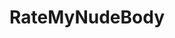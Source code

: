 ---
title: RateMyNudeBody
crosslinks:
- u_imguralbumbot
- livven
- MassiveCock
- gonewildcouples
- hipcleavage
- gonewild
- bois
- tall
- sizecomparison
- ChoosingBeggars
- usedpanties
- StrongCurves
- cheekyasian
- Thepick
- shorthairedhotties
- ABraThatFits
- ratemycock
- tmsbmeta
- normalnudes
- fluffypinkpossum
---